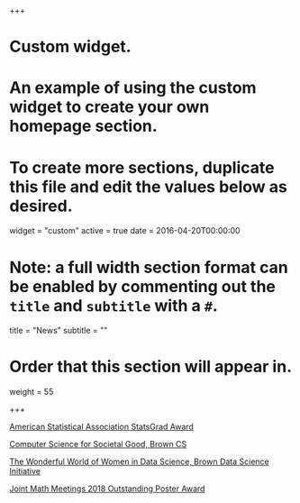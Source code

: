+++
# Custom widget.
# An example of using the custom widget to create your own homepage section.
# To create more sections, duplicate this file and edit the values below as desired.
widget = "custom"
active = true
date = 2016-04-20T00:00:00

# Note: a full width section format can be enabled by commenting out the `title` and `subtitle` with a `#`.
title = "News"
subtitle = ""

# Order that this section will appear in.
weight = 55

+++

[American Statistical Association StatsGrad Award](https://thisisstatistics.org/congrats-2020-statsgrad-winner/)

[Computer Science for Societal Good, Brown CS](https://cs.brown.edu/news/2019/02/19/computer-science-societal-good/?fbclid=IwAR2p2irSQPtVvezj6flfn2Ix-w7d1SuQxUpjNTjiePokHuYftSCOY0fCHJI)

[The Wonderful World of Women in Data Science, Brown Data Science Initiative](https://www.brown.edu/initiatives/data-science/news/2018/10/wonderful-world-women-data-science)

[Joint Math Meetings 2018 Outstanding Poster Award](https://www.maa.org/sites/default/files/Programs/WelcomeLetterJMM2018.docx.pdf)
